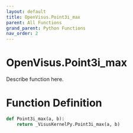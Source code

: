 ```yaml
---
layout: default
title: OpenVisus.Point3i_max
parent: All Functions
grand_parent: Python Functions
nav_order: 2
---
```


# OpenVisus.Point3i_max

Describe function here.

# Function Definition

```python
def Point3i_max(a, b):
    return _VisusKernelPy.Point3i_max(a, b)
```